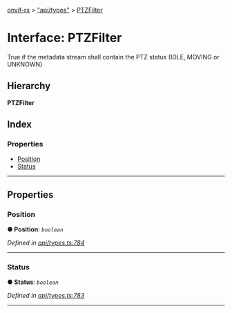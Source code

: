 [onvif-rx](../README.md) > ["api/types"](../modules/_api_types_.md) > [PTZFilter](../interfaces/_api_types_.ptzfilter.md)

# Interface: PTZFilter

True if the metadata stream shall contain the PTZ status (IDLE, MOVING or UNKNOWN)

## Hierarchy

**PTZFilter**

## Index

### Properties

* [Position](_api_types_.ptzfilter.md#position)
* [Status](_api_types_.ptzfilter.md#status)

---

## Properties

<a id="position"></a>

###  Position

**● Position**: *`boolean`*

*Defined in [api/types.ts:784](https://github.com/patrickmichalina/onvif-rx/blob/3ab1739/src/api/types.ts#L784)*

___
<a id="status"></a>

###  Status

**● Status**: *`boolean`*

*Defined in [api/types.ts:783](https://github.com/patrickmichalina/onvif-rx/blob/3ab1739/src/api/types.ts#L783)*

___

